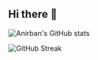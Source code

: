 ## Hi there 👋
![Anirban's GitHub stats](https://github-readme-stats.vercel.app/api?username=yashgoyal0110&show_icons=true&theme=radical)

![GitHub Streak](https://streak-stats.demolab.com?user=yashgoyal0110&theme=radical)








<!--
**yashgoyal0110/yashgoyal0110** is a ✨ _special_ ✨ repository because its `README.md` (this file) appears on your GitHub profile.

Here are some ideas to get you started:

- 🔭 I’m currently working on ...
- 🌱 I’m currently learning ...
- 👯 I’m looking to collaborate on ...
- 🤔 I’m looking for help with ...
- 💬 Ask me about ...
- 📫 How to reach me: ...
- 😄 Pronouns: ...
- ⚡ Fun fact: ...
-->


